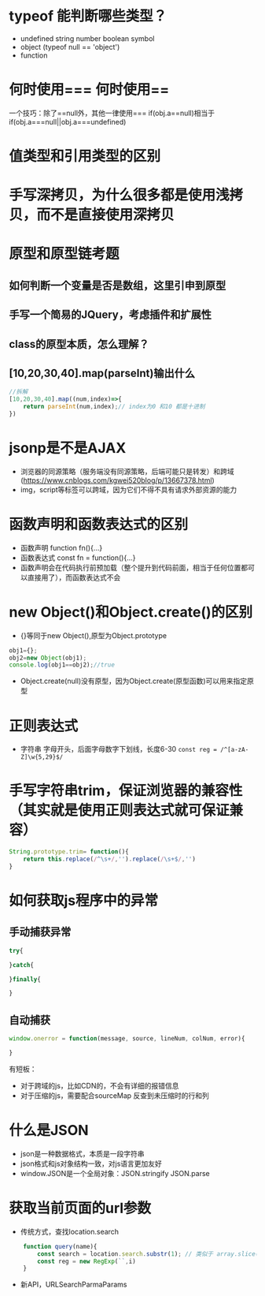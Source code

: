 # typeof 能判断哪些类型？
- undefined string number boolean symbol
- object  (typeof null == 'object')
- function 
# 何时使用=== 何时使用==
一个技巧：除了==null外，其他一律使用===
if(obj.a==null)相当于if(obj.a===null||obj.a===undefined)
# 值类型和引用类型的区别
# 手写深拷贝，为什么很多都是使用浅拷贝，而不是直接使用深拷贝

# 原型和原型链考题

## 如何判断一个变量是否是数组，这里引申到原型
## 手写一个简易的JQuery，考虑插件和扩展性
## class的原型本质，怎么理解？ 

## [10,20,30,40].map(parseInt)输出什么
```js
//拆解
[10,20,30,40].map((num,index)=>{
    return parseInt(num,index);// index为0 和10 都是十进制
})
```

# jsonp是不是AJAX
- 浏览器的同源策略（服务端没有同源策略，后端可能只是转发）和跨域(https://www.cnblogs.com/kgwei520blog/p/13667378.html)
- img，script等标签可以跨域，因为它们不得不具有请求外部资源的能力

# 函数声明和函数表达式的区别
- 函数声明 function fn(){...}
- 函数表达式 const fn = function(){...}
- 函数声明会在代码执行前预加载（整个提升到代码前面，相当于任何位置都可以直接用了），而函数表达式不会
# new Object()和Object.create()的区别
- {}等同于new Object(),原型为Object.prototype
```js
obj1={};
obj2=new Object(obj1);
console.log(obj1==obj2);//true
```
- Object.create(null)没有原型，因为Object.create(原型函数)可以用来指定原型

# 正则表达式
- 字符串 字母开头，后面字母数字下划线，长度6-30
``const reg = /^[a-zA-Z]\w{5,29}$/``

# 手写字符串trim，保证浏览器的兼容性（其实就是使用正则表达式就可保证兼容）
```js
String.prototype.trim= function(){
    return this.replace(/^\s+/,'').replace(/\s+$/,'')
}
```
# 如何获取js程序中的异常
## 手动捕获异常
```js
try{

}catch{

}finally{

}
```
## 自动捕获
```js
window.onerror = function(message, source, lineNum, colNum, error){

}
```
有短板：
- 对于跨域的js，比如CDN的，不会有详细的报错信息
- 对于压缩的js，需要配合sourceMap 反查到未压缩时的行和列
# 什么是JSON
- json是一种数据格式，本质是一段字符串
- json格式和js对象结构一致，对js语言更加友好
- window.JSON是一个全局对象：JSON.stringify JSON.parse
# 获取当前页面的url参数
- 传统方式，查找location.search
```js
    function query(name){
        const search = location.search.substr(1); // 类似于 array.slice(1),因为search返回的是 ?a=1&XXXXX
        const reg = new RegExp(``,i)
    }
```
- 新API，URLSearchParmaParams